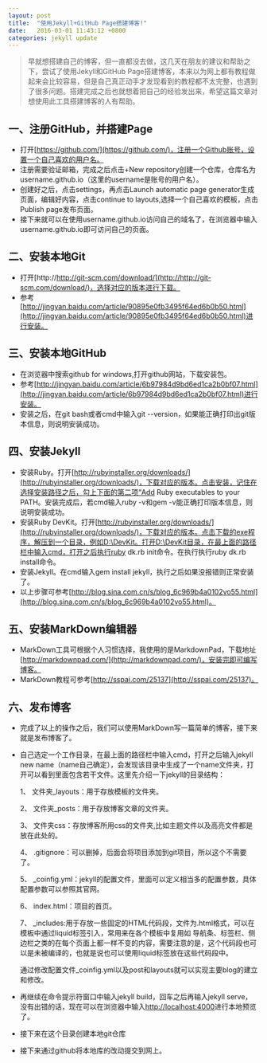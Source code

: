 ```yaml
---
layout: post
title:  "使用Jekyll+GitHub Page搭建博客!"
date:   2016-03-01 11:43:12 +0800
categories: jekyll update
---
```



> 早就想搭建自己的博客，但一直都没去做，这几天在朋友的建议和帮助之下，尝试了使用Jekyll和GitHub Page搭建博客，本来以为网上都有教程做起来会比较容易，但是自己真正动手才发现看到的教程都不太完整，也遇到了很多问题。搭建完成之后也就想着把自己的经验发出来，希望这篇文章对想使用此工具搭建博客的人有帮助。

## 一、注册GitHub，并搭建Page
* 打开[https://github.com/](https://github.com/)，注册一个Github账号，设置一个自己喜欢的用户名。
* 注册需要验证邮箱，完成之后点击+New repository创建一个仓库，仓库名为username.github.io（这里的username是账号的用户名）。
* 创建好之后，点击settings，再点击Launch automatic page generator生成页面，编辑好内容，点击continue to layouts,选择一个自己喜欢的模板，点击Publish page发布页面。
* 接下来就可以在使用username.github.io访问自己的域名了，在浏览器中输入username.github.io即可访问自己的页面。

## 二、安装本地Git
* 打开[http://http://git-scm.com/download/](http://http://git-scm.com/download/)，选择对应的版本进行下载。
* 参考[http://jingyan.baidu.com/article/90895e0fb3495f64ed6b0b50.html](http://jingyan.baidu.com/article/90895e0fb3495f64ed6b0b50.html)进行安装。
 
## 三、安装本地GitHub
* 在浏览器中搜索github for windows,打开github网站，下载安装包。
* 参考[http://jingyan.baidu.com/article/6b97984d9bd6ed1ca2b0bf07.html](http://jingyan.baidu.com/article/6b97984d9bd6ed1ca2b0bf07.html)进行安装。
* 安装之后，在git bash或者cmd中输入git --version，如果能正确打印出git版本信息，则说明安装成功。
 
## 四、安装Jekyll
* 安装Ruby。打开[http://rubyinstaller.org/downloads/](http://rubyinstaller.org/downloads/)，下载对应的版本。点击安装，记住在选择安装路径之后，勾上下面的第二项“Add Ruby executables to your PATH。安装完成后，若cmd输入ruby -v和gem -v能正确打印版本信息，则说明安装成功。
* 安装Ruby DevKit。打开[http://rubyinstaller.org/downloads/](http://rubyinstaller.org/downloads/)，下载对应的版本。点击下载的exe程序，解压到一个目录，例如D:\DevKit。打开D:\DevKit目录，在最上面的路径栏中输入cmd，打开之后执行ruby dk.rb init命令。在执行执行ruby dk.rb install命令。
* 安装Jekyll。在cmd输入gem install jekyll，执行之后如果没报错则正常安装了。
* 以上步骤可参考[http://blog.sina.com.cn/s/blog_6c969b4a0102vo55.html](http://blog.sina.com.cn/s/blog_6c969b4a0102vo55.html)。

## 五、安装MarkDown编辑器

* MarkDown工具可根据个人习惯选择，我使用的是MarkdownPad，下载地址[http://markdownpad.com/](http://markdownpad.com/)，安装完即可编写博客。
* MarkDown教程可参考[http://sspai.com/25137](http://sspai.com/25137)。
 
## 六、发布博客

* 完成了以上的操作之后，我们可以使用MarkDown写一篇简单的博客，接下来就是发布博客了。
* 自己选定一个工作目录，在最上面的路径栏中输入cmd，打开之后输入jekyll new name（name自己确定），会发现该目录中生成了一个name文件夹，打开可以看到里面包含若干文件。这里先介绍一下jekyll的目录结构：

    1、 文件夹_layouts：用于存放模板的文件夹。

    2、 文件夹_posts：用于存放博客文章的文件夹。

    3、 文件夹css：存放博客所用css的文件夹,比如主题文件以及高亮文件都是放在此处的。

    4、 .gitignore：可以删掉，后面会将项目添加到git项目，所以这个不需要了。

    5、 _coinfig.yml：jekyll的配置文件，里面可以定义相当多的配置参数，具体配置参数可以参照其官网。

    6、 index.html：项目的首页。

    7、 _includes:用于存放一些固定的HTML代码段，文件为.html格式，可以在模板中通过liquid标签引入，常用来在各个模板中复用如 导航条、标签栏、侧边栏之类的在每个页面上都一样不变的内容，需要注意的是，这个代码段也可以是未被编译的，也就是说也可以使用liquid标签放在这些代码段中。

    通过修改配置文件_coinfig.yml以及post和layouts就可以实现主要blog的建立和修改。
* 再继续在命令提示符窗口中输入jekyll build，回车之后再输入jekyll serve，没有出错的话，现在可以在浏览器中输入[http://localhost:4000](http://localhost:4000)进行本地预览了。
* 接下来在这个目录创建本地git仓库 



* 接下来通过github将本地库的改动提交到网上。